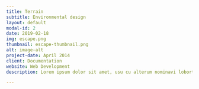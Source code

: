```yaml
---
title: Terrain
subtitle: Environmental design
layout: default
modal-id: 2
date: 2019-02-18
img: escape.png
thumbnail: escape-thumbnail.png
alt: image-alt
project-date: April 2014
client: Documentation
website: Web Development
description: Lorem ipsum dolor sit amet, usu cu alterum nominavi lobortis. At duo novum diceret. Tantas apeirian vix et, usu sanctus postulant inciderint ut, populo diceret necessitatibus in vim. Cu eum dicam feugiat noluisse.

---
```

